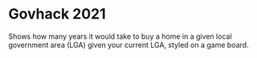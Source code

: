 # Govhack 2021

Shows how many years it would take to buy a home in a given local government area (LGA) given your current LGA, styled on a game board. 
